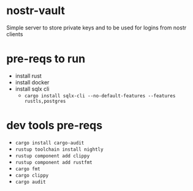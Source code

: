 # nostr-vault
Simple server to store private keys and to be used for logins from nostr clients



# pre-reqs to run
* install rust
* install docker
* install sqlx cli
    - `cargo install sqlx-cli --no-default-features --features rustls,postgres`

# dev tools pre-reqs
* `cargo install cargo-audit`
* `rustup toolchain install nightly`
* `rustup component add clippy`
* `rustup component add rustfmt`
* `cargo fmt`
* `cargo clippy`
* `cargo audit`